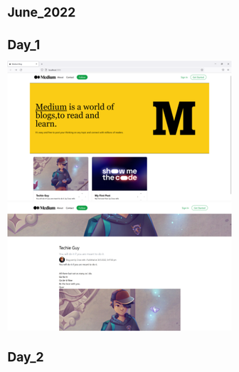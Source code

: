 # June_2022

# Day_1
![App Screenshot](https://raw.githubusercontent.com/Cross-Rehk/June_2022/main/Screenshots/Day_1/Screenshot%20(104).png)
![App Screenshot](https://raw.githubusercontent.com/Cross-Rehk/June_2022/main/Screenshots/Day_1/Screenshot%20(105).png)

# Day_2
